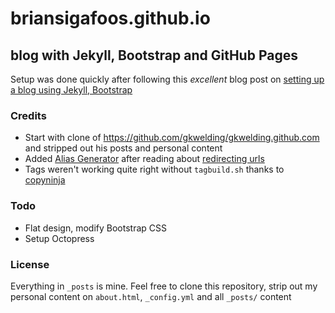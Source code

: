 briansigafoos.github.io
=======================

## blog with Jekyll, Bootstrap and GitHub Pages

Setup was done quickly after following this *excellent* blog post on
[setting up a blog using Jekyll, Bootstrap](http://in-the-attic.com/2013/01/04/building-a-blog-using-jekyll-bootstrap-and-github-pages-a-beginners-guide/)

### Credits

- Start with clone of https://github.com/gkwelding/gkwelding.github.com and stripped out his posts and personal content
- Added [Alias Generator](https://github.com/tsmango/jekyll_alias_generator) after reading about [redirecting urls](http://rawsyntax.com/blog/blogging-on-jekyll-url-redirects/)
- Tags weren't working quite right without `tagbuild.sh` thanks to [copyninja](https://github.com/copyninja/copyninja.github.com/blob/master/tagbuild.sh)

### Todo

- Flat design, modify Bootstrap CSS
- Setup Octopress



### License

Everything in `_posts` is mine.
Feel free to clone this repository, strip out my personal content on `about.html`, `_config.yml` and all `_posts/` content




